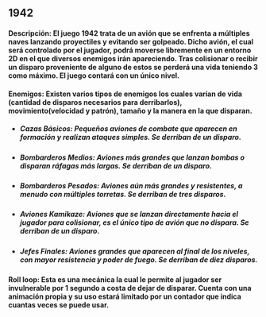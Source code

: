 ## 1942

#### Descripción: El juego 1942 trata de un avión que se enfrenta a múltiples naves lanzando proyectiles y evitando ser golpeado. Dicho avión, el cual será controlado por el jugador, podrá moverse libremente en un entorno 2D en el que diversos enemigos irán apareciendo. Tras colisionar o recibir un disparo proveniente de alguno de estos se perderá una vida teniendo 3 como máximo. El juego contará con un único nivel.

#### Enemigos: Existen varios tipos de enemigos los cuales varían de vida (cantidad de disparos necesarios para derribarlos), movimiento(velocidad y patrón), tamaño y la manera en la que disparan.
* ##### Cazas Básicos: Pequeños aviones de combate que aparecen en formación y realizan ataques simples. Se derriban de un disparo.
* ##### Bombarderos Medios: Aviones más grandes que lanzan bombas o disparan ráfagas más largas. Se derriban de un disparo.
* ##### Bombarderos Pesados: Aviones aún más grandes y resistentes, a menudo con múltiples torretas. Se derriban de tres disparos.
* ##### Aviones Kamikaze: Aviones que se lanzan directamente hacia el jugador para colisionar, es el único tipo de avión que no dispara. Se derriban de un disparo.
* ##### Jefes Finales: Aviones grandes que aparecen al final de los niveles, con mayor resistencia y poder de fuego. Se derriban de diez disparos.

#### Roll loop: Esta es una mecánica la cual le permite al jugador ser invulnerable por 1 segundo a costa de dejar de disparar. Cuenta con una animación propia y su uso estará limitado por un contador que indica cuantas veces se puede usar.


